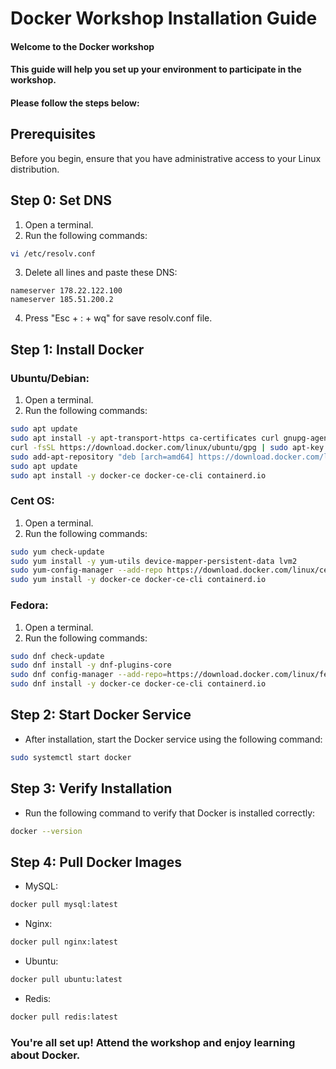 # Docker Workshop Installation Guide

#### Welcome to the Docker workshop
#### This guide will help you set up your environment to participate in the workshop. 
#### Please follow the steps below:


## Prerequisites

Before you begin, ensure that you have administrative access to your Linux distribution.

## Step 0: Set DNS
1. Open a terminal.
2. Run the following commands:
``` bash
vi /etc/resolv.conf
```
3. Delete all lines and paste these DNS:
```
nameserver 178.22.122.100
nameserver 185.51.200.2
```
4. Press "Esc + : + wq" for save resolv.conf file. 

## Step 1: Install Docker

### Ubuntu/Debian:
1. Open a terminal.
2. Run the following commands:
```bash
sudo apt update
sudo apt install -y apt-transport-https ca-certificates curl gnupg-agent software-properties-common
curl -fsSL https://download.docker.com/linux/ubuntu/gpg | sudo apt-key add -
sudo add-apt-repository "deb [arch=amd64] https://download.docker.com/linux/ubuntu $(lsb_release -cs) stable"
sudo apt update
sudo apt install -y docker-ce docker-ce-cli containerd.io

```

### Cent OS:
1. Open a terminal.
2. Run the following commands:
```bash
sudo yum check-update
sudo yum install -y yum-utils device-mapper-persistent-data lvm2
sudo yum-config-manager --add-repo https://download.docker.com/linux/centos/docker-ce.repo
sudo yum install -y docker-ce docker-ce-cli containerd.io

```

### Fedora:
1. Open a terminal.
2. Run the following commands:
```bash
sudo dnf check-update
sudo dnf install -y dnf-plugins-core
sudo dnf config-manager --add-repo=https://download.docker.com/linux/fedora/docker-ce.repo
sudo dnf install -y docker-ce docker-ce-cli containerd.io

```
## Step 2: Start Docker Service
- After installation, start the Docker service using the following command:
```bash
sudo systemctl start docker
```

## Step 3: Verify Installation
- Run the following command to verify that Docker is installed correctly:
```bash
docker --version
```
## Step 4: Pull Docker Images
- MySQL:
```bash
docker pull mysql:latest

```
- Nginx:
```bash
docker pull nginx:latest

  ```
- Ubuntu:
```bash
docker pull ubuntu:latest

  ```
- Redis:
```bash
docker pull redis:latest

  ```

### You're all set up! Attend the workshop and enjoy learning about Docker.



